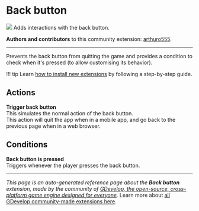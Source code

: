 # Back button

<img src="https://resources.gdevelop-app.com/assets/Icons/keyboard-backspace.svg" class="extension-icon"></img>
Adds interactions with the back button.

**Authors and contributors** to this community extension: [arthuro555](https://gd.games/arthuro555).

---

Prevents the back button from quitting the game and provides a condition to check when it's pressed (to allow customising its behavior).

!!! tip
    Learn [how to install new extensions](/gdevelop5/extensions/search) by following a step-by-step guide.

## Actions

**Trigger back button**  
This simulates the normal action of the back button.   
This action will quit the app when in a mobile app, and go back to the previous page when in a web browser.

## Conditions

**Back button is pressed**  
Triggers whenever the player presses the back button.



---

*This page is an auto-generated reference page about the **Back button** extension, made by the community of [GDevelop, the open-source, cross-platform game engine designed for everyone](https://gdevelop.io/).* Learn more about [all GDevelop community-made extensions here](/gdevelop5/extensions).